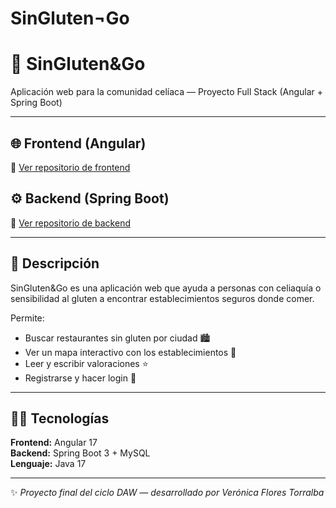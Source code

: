 # SinGluten¬Go

# 🍞 SinGluten&Go
Aplicación web para la comunidad celíaca — Proyecto Full Stack (Angular + Spring Boot)

---

## 🌐 Frontend (Angular)
🔗 [Ver repositorio de frontend](https://github.com/VeronicaFT/singlutengo-frontend)

## ⚙️ Backend (Spring Boot)
🔗 [Ver repositorio de backend](https://github.com/VeronicaFT/singlutengo-backend)

---

## 📖 Descripción
SinGluten&Go es una aplicación web que ayuda a personas con celiaquía o sensibilidad al gluten a encontrar establecimientos seguros donde comer.

Permite:
- Buscar restaurantes sin gluten por ciudad 🏙️  
- Ver un mapa interactivo con los establecimientos 📍  
- Leer y escribir valoraciones ⭐  
- Registrarse y hacer login 🔐  

---

## 👩‍💻 Tecnologías
**Frontend:** Angular 17  
**Backend:** Spring Boot 3 + MySQL  
**Lenguaje:** Java 17  

---

✨ *Proyecto final del ciclo DAW — desarrollado por Verónica Flores Torralba*
